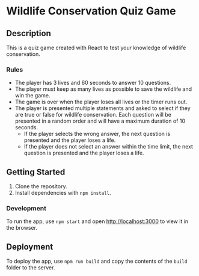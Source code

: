 # Wildlife Conservation Quiz Game

## Description

This is a quiz game created with React to test your knowledge of wildlife conservation.

### Rules

- The player has 3 lives and 60 seconds to answer 10 questions.
- The player must keep as many lives as possible to save the wildlife and win the game.
- The game is over when the player loses all lives or the timer runs out. 
- The player is presented multiple statements and asked to select if they are true or false for wildlife conservation. Each question will be presented in a random order and will have a maximum duration of 10 seconds. 
  - If the player selects the wrong answer, the next question is presented and the player loses a life.
  - If the player does not select an answer within the time limit, the next question is presented and the player loses a life. 

## Getting Started

1. Clone the repository.
2. Install dependencies with `npm install`.

### Development

To run the app, use `npm start` and open [http://localhost:3000](http://localhost:3000) to view it in the browser.

## Deployment

To deploy the app, use `npm run build` and copy the contents of the `build` folder to the server.
